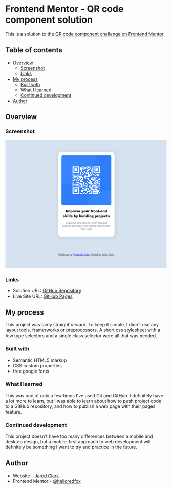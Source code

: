 # Frontend Mentor - QR code component solution

This is a solution to the [QR code component challenge on Frontend Mentor](https://www.frontendmentor.io/challenges/qr-code-component-iux_sIO_H).
## Table of contents

- [Overview](#overview)
  - [Screenshot](#screenshot)
  - [Links](#links)
- [My process](#my-process)
  - [Built with](#built-with)
  - [What I learned](#what-i-learned)
  - [Continued development](#continued-development)
- [Author](#author)


## Overview

### Screenshot

![](./images/qr_code_project_screenshot.PNG)


### Links

- Solution URL: [GitHub Repository](https://github.com/helloredfox/qr_code_project)
- Live Site URL: [GitHub Pages](https://helloredfox.github.io/qr_code_project/)

## My process

This project was fairly straightforward. To keep it simple, I didn't use any layout tools, framerworks or preprocessors. A short css stylesheet with a few type selectors and a single class selector were all that was needed. 

### Built with

- Semantic HTML5 markup
- CSS custom properties
- free google fonts


### What I learned

This was one of only a few times I've used Git and GitHub. I definitely have a lot more to learn, but I was able to learn about how to push project code to a GitHub repository, and how to publish a web page with their pages feature. 


### Continued development

This project doesn't have too many differences between a mobile and desktop design, but a mobile-first approach to web development will definitely be something I want to try and practice in the future. 


## Author

- Website - [Jared Clark](https://codepen.io/helloredfox)
- Frontend Mentor - [@helloredfox](https://www.frontendmentor.io/profile/helloredfox)


